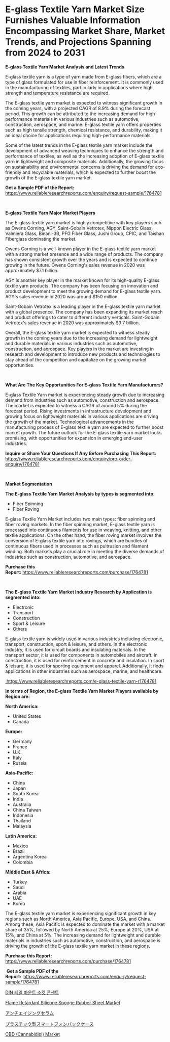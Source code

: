 <p><h1>E-glass Textile Yarn Market Size Furnishes Valuable Information Encompassing Market Share, Market Trends, and Projections Spanning from 2024 to 2031</h1></p><p><strong>E-glass Textile Yarn Market Analysis and Latest Trends</strong></p>
<p><p>E-glass textile yarn is a type of yarn made from E-glass fibers, which are a type of glass formulated for use in fiber reinforcement. It is commonly used in the manufacturing of textiles, particularly in applications where high strength and temperature resistance are required.</p><p>The E-glass textile yarn market is expected to witness significant growth in the coming years, with a projected CAGR of 8.9% during the forecast period. This growth can be attributed to the increasing demand for high-performance materials in various industries such as automotive, construction, aerospace, and marine. E-glass textile yarn offers properties such as high tensile strength, chemical resistance, and durability, making it an ideal choice for applications requiring high-performance materials.</p><p>Some of the latest trends in the E-glass textile yarn market include the development of advanced weaving techniques to enhance the strength and performance of textiles, as well as the increasing adoption of E-glass textile yarn in lightweight and composite materials. Additionally, the growing focus on sustainability and environmental concerns is driving the demand for eco-friendly and recyclable materials, which is expected to further boost the growth of the E-glass textile yarn market.</p></p>
<p><strong>Get a Sample PDF of the Report:&nbsp;</strong> <a href="https://www.reliableresearchreports.com/enquiry/request-sample/1764781">https://www.reliableresearchreports.com/enquiry/request-sample/1764781</a></p>
<p>&nbsp;</p>
<p><strong>E-glass Textile Yarn Major Market Players</strong></p>
<p><p>The E-glass textile yarn market is highly competitive with key players such as Owens Corning, AGY, Saint-Gobain Vetrotex, Nippon Electric Glass, Valmiera Glass, Binani-3B, PFG Fiber Glass, Jushi Group, CPIC, and Taishan Fiberglass dominating the market.</p><p>Owens Corning is a well-known player in the E-glass textile yarn market with a strong market presence and a wide range of products. The company has shown consistent growth over the years and is expected to continue growing in the future. Owens Corning's sales revenue in 2020 was approximately $7.1 billion.</p><p>AGY is another key player in the market known for its high-quality E-glass textile yarn products. The company has been focusing on innovation and product development to meet the growing demand for E-glass textile yarn. AGY's sales revenue in 2020 was around $150 million.</p><p>Saint-Gobain Vetrotex is a leading player in the E-glass textile yarn market with a global presence. The company has been expanding its market reach and product offerings to cater to different industry verticals. Saint-Gobain Vetrotex's sales revenue in 2020 was approximately $3.7 billion.</p><p>Overall, the E-glass textile yarn market is expected to witness steady growth in the coming years due to the increasing demand for lightweight and durable materials in various industries such as automotive, construction, and aerospace. Key players in the market are investing in research and development to introduce new products and technologies to stay ahead of the competition and capitalize on the growing market opportunities.</p></p>
<p>&nbsp;</p>
<p><strong>What Are The Key Opportunities For E-glass Textile Yarn Manufacturers?</strong></p>
<p><p>E-glass Textile Yarn market is experiencing steady growth due to increasing demand from industries such as automotive, construction and aerospace. The market is expected to witness a CAGR of around 5% during the forecast period. Rising investments in infrastructure development and growing focus on lightweight materials in various applications are driving the growth of the market. Technological advancements in the manufacturing process of E-glass textile yarn are expected to further boost market growth. The future outlook for the E-glass textile yarn market looks promising, with opportunities for expansion in emerging end-user industries.</p></p>
<p><strong>Inquire or Share Your Questions If Any Before Purchasing This Report:</strong> <a href="https://www.reliableresearchreports.com/enquiry/pre-order-enquiry/1764781">https://www.reliableresearchreports.com/enquiry/pre-order-enquiry/1764781</a></p>
<p>&nbsp;</p>
<p><strong>Market Segmentation</strong></p>
<p><strong>The E-glass Textile Yarn Market Analysis by types is segmented into:</strong></p>
<p><ul><li>Fiber Spinning</li><li>Fiber Roving</li></ul></p>
<p><p>E-glass Textile Yarn Market includes two main types: fiber spinning and fiber roving markets. In the fiber spinning market, E-glass textile yarn is processed into continuous filaments for use in weaving, knitting, and other textile applications. On the other hand, the fiber roving market involves the conversion of E-glass textile yarn into rovings, which are bundles of continuous fibers used in processes such as pultrusion and filament winding. Both markets play a crucial role in meeting the diverse demands of industries such as construction, automotive, and aerospace.</p></p>
<p><strong>Purchase this Report:&nbsp;</strong><a href="https://www.reliableresearchreports.com/purchase/1764781">https://www.reliableresearchreports.com/purchase/1764781</a></p>
<p>&nbsp;</p>
<p><strong>The E-glass Textile Yarn Market Industry Research by Application is segmented into:</strong></p>
<p><ul><li>Electronic</li><li>Transport</li><li>Construction</li><li>Sport & Leisure</li><li>Others</li></ul></p>
<p><p>E-glass textile yarn is widely used in various industries including electronic, transport, construction, sport & leisure, and others. In the electronic industry, it is used for circuit boards and insulating materials. In the transport sector, it is used for components in automobiles and aircraft. In construction, it is used for reinforcement in concrete and insulation. In sport & leisure, it is used for sporting equipment and apparel. Additionally, it finds applications in other industries such as aerospace, marine, and healthcare.</p></p>
<p><a href="https://www.reliableresearchreports.com/e-glass-textile-yarn-r1764781">&nbsp;https://www.reliableresearchreports.com/e-glass-textile-yarn-r1764781</a></p>
<p><strong>In terms of Region, the E-glass Textile Yarn Market Players available by Region are:</strong></p>
<p>
    <p> <strong> North America: </strong>
        <ul>
            <li>United States</li>
            <li>Canada</li>
        </ul>
        </p> 
    <p> <strong> Europe: </strong>
        <ul>
            <li>Germany</li>
            <li>France</li>
            <li>U.K.</li>
            <li>Italy</li>
            <li>Russia</li>
        </ul>
        </p> 
    <p> <strong> Asia-Pacific: </strong>
        <ul>
            <li>China</li>
            <li>Japan</li>
            <li>South Korea</li>
            <li>India</li>
            <li>Australia</li>
            <li>China Taiwan</li>
            <li>Indonesia</li>
            <li>Thailand</li>
            <li>Malaysia</li>
        </ul>
        </p> 
    <p> <strong> Latin America: </strong>
        <ul>
            <li>Mexico</li>
            <li>Brazil</li>
            <li>Argentina Korea</li>
            <li>Colombia</li>
        </ul>
        </p> 
    <p> <strong> Middle East & Africa: </strong>
        <ul>
            <li>Turkey</li>
            <li>Saudi</li>
            <li>Arabia</li>
            <li>UAE</li>
            <li>Korea</li>
        </ul>
    </p>
    </p>
<p><p>The E-glass textile yarn market is experiencing significant growth in key regions such as North America, Asia Pacific, Europe, USA, and China. Among these, Asia Pacific is expected to dominate the market with a market share of 35%, followed by North America at 25%, Europe at 20%, USA at 15%, and China at 5%. The increasing demand for lightweight and durable materials in industries such as automotive, construction, and aerospace is driving the growth of the E-glass textile yarn market in these regions.</p></p>
<p><strong>Purchase this Report: </strong><a href="https://www.reliableresearchreports.com/purchase/1764781">https://www.reliableresearchreports.com/purchase/1764781</a></p>
<p>&nbsp;<strong>Get a Sample PDF of the Report:&nbsp;&nbsp;</strong><a href="https://www.reliableresearchreports.com/enquiry/request-sample/1764781">https://www.reliableresearchreports.com/enquiry/request-sample/1764781</a></p>
<p><strong></strong></p>
<p><p><a href="https://github.com/vanessagrant665567/Market-Research-Report-List-1/blob/main/3709359142847.md">DIN 레일 마운트 소켓 콘센트</a></p><p><a href="https://github.com/JermaineCrona2023/Market-Research-Report-List-1/blob/main/flame-retardant-silicone-sponge-rubber-sheet-market.md">Flame Retardant Silicone Sponge Rubber Sheet Market</a></p><p><a href="https://github.com/SarahFahey88/Market-Research-Report-List-2/blob/main/9965634137346.md">アンチエイジングセラム</a></p><p><a href="https://github.com/mathieurico66/Market-Research-Report-List-2/blob/main/1356355137345.md">プラスチック製スマートフォンバックケース</a></p><p><a href="https://github.com/AlysaLedner2023/Market-Research-Report-List-1/blob/main/cbd-cannabidiol-market.md">CBD (Cannabidiol) Market</a></p></p>